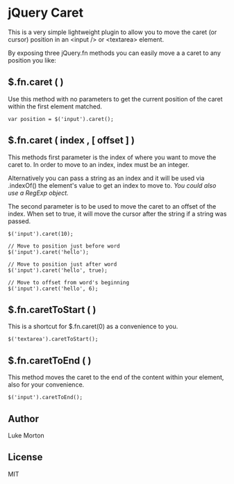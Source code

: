 # jQuery Caret

This is a very simple lightweight plugin to allow you to move the
caret (or cursor) position in an &lt;input /&gt; or &lt;textarea&gt;
element.

By exposing three jQuery.fn methods you can easily move a a caret to
any position you like:

## $.fn.caret ( )

Use this method with no parameters to get the current position of the
caret within the first element matched.

```
var position = $('input').caret();
```

## $.fn.caret ( index , [ offset ] )

This methods first parameter is the index of where you want to move
the caret to. In order to move to an index, index must be an integer.

Alternatively you can pass a string as an index and it will be used
via .indexOf() the element's value to get an index to move to. *You
could also use a RegExp object.*

The second parameter is to be used to move the caret to an offset of
the index. When set to true, it will move the cursor after the string
if a string was passed.

```
$('input').caret(10);

// Move to position just before word
$('input').caret('hello');

// Move to position just after word
$('input').caret('hello', true);

// Move to offset from word's beginning
$('input').caret('hello', 6);
```

## $.fn.caretToStart ( )

This is a shortcut for $.fn.caret(0) as a convenience to you.

```
$('textarea').caretToStart();
```

## $.fn.caretToEnd ( )

This method moves the caret to the end of the content within your
element, also for your convenience.

```
$('input').caretToEnd();
```

## Author

Luke Morton

## License

MIT